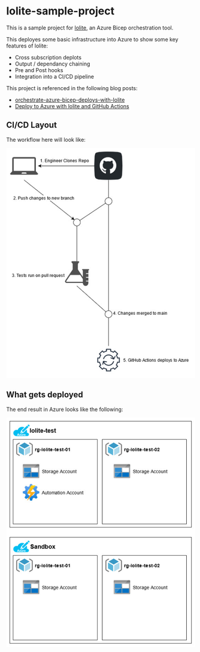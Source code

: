 # lolite-sample-project

This is a sample project for [lolite](https://github.com/NathanKewley/lolite), an Azure Bicep orchestration tool. 

This deployes some basic infrastructure into Azure to show some key features of lolite:

* Cross subscription deplots
* Output / dependancy chaining
* Pre and Post hooks
* Integration into a CI/CD pipeline

This project is referenced in the following blog posts:

* [orchestrate-azure-bicep-deploys-with-lolite](https://nathan.kewley.me/2021-04-20-orchestrate-azure-bicep-deploys-with-lolite/)
* [Deploy to Azure with lolite and GitHub Actions](https://nathan.kewley.me/2021-05-29-deploy-to-azure-using-lolite-and-github-actions/)

## CI/CD Layout

The workflow here will look like:

![devops-flow](docco/lolite-sample-project-devops-flow.jpg)

## What gets deployed

The end result in Azure looks like the following:

![devops-flow](docco/lolite-sample-project-azure.jpg)
